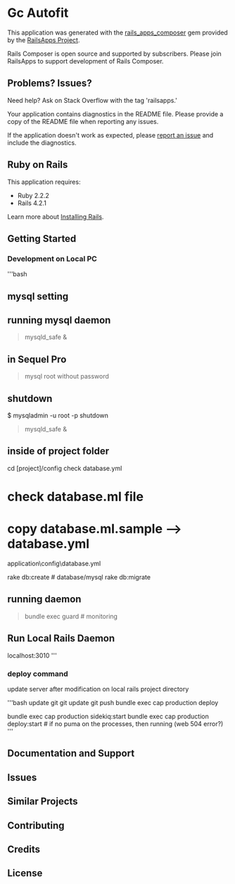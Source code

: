Gc Autofit
================

This application was generated with the [rails_apps_composer](https://github.com/RailsApps/rails_apps_composer) gem
provided by the [RailsApps Project](http://railsapps.github.io/).

Rails Composer is open source and supported by subscribers. Please join RailsApps to support development of Rails Composer.

Problems? Issues?
-----------

Need help? Ask on Stack Overflow with the tag 'railsapps.'

Your application contains diagnostics in the README file. Please provide a copy of the README file when reporting any issues.

If the application doesn't work as expected, please [report an issue](https://github.com/RailsApps/rails_apps_composer/issues)
and include the diagnostics.

Ruby on Rails
-------------

This application requires:

- Ruby 2.2.2
- Rails 4.2.1

Learn more about [Installing Rails](http://railsapps.github.io/installing-rails.html).

Getting Started
---------------
### Development on Local PC

'''bash
## mysql setting

## running mysql daemon
> mysqld_safe &

## in Sequel Pro
> mysql root without password 

## shutdown
$ mysqladmin -u root -p shutdown 

> mysqld_safe &

## inside of project folder
cd [project]/config
check database.yml

# check database.ml file
# copy database.ml.sample —> database.yml
application\config\database.yml

rake db:create # database/mysql 
rake db:migrate

## running daemon
> bundle exec guard # monitoring 
 
## Run Local Rails Daemon
localhost:3010
'''

### deploy command

update server after modification on local rails project directory

'''bash
update git 
git update
git push
bundle exec cap production deploy

bundle exec cap production sidekiq:start
bundle exec cap production deploy:start # if no puma on the processes, then running (web 504 error?)
'''

Documentation and Support
-------------------------

Issues
-------------

Similar Projects
----------------

Contributing
------------

Credits
-------

License
-------